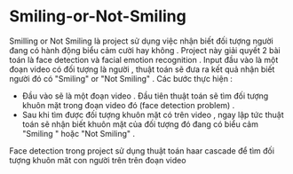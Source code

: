 # Smiling-or-Not-Smiling


Smilling or Not Smiling là project sử dụng việc nhận biết đối tượng người đang có hành động biểu cảm cười hay không . Project này giải quyết 2 bài toán là face detection và facial emotion recognition . 
Input đầu vào là một đoạn video có đối tượng là người , thuật toán sẽ đưa ra kết quả nhận biết người đó có "Smiling" or "Not Smiling" .
Các bước thực hiện :
- Đầu vào sẽ là một đoạn video . Đầu tiên thuật toán sẽ tìm đối tượng khuôn mặt trong đoạn video đó (face detection problem) . 
- Sau khi tìm được đối tượng khuôn mặt có trên video , ngay lập tức thuật toán sẽ nhận biết khuôn mặt của đối tượng đó đang có biểu cảm "Smiling " hoặc "Not Smiling" .

Face detection trong project sử dụng thuật toán haar cascade để tìm đối tượng khuôn măt con người trên trên đoạn video 
